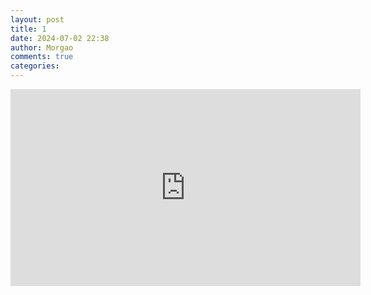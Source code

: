 ```yaml
---
layout: post
title: 1
date: 2024-07-02 22:38
author: Morgao
comments: true
categories: 
---
```

<iframe width="560" height="315" src="https://www.youtube.com/embed/_pTi4WcPMhk" frameborder="0" allow="accelerometer; autoplay; encrypted-media; gyroscope; picture-in-picture" allowfullscreen></iframe>
